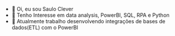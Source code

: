 - 👋 Oi, eu sou Saulo Clever
- 👀 Tenho Interesse em data analysis, PowerBI, SQL, RPA e Python
- 🌱 Atualmente trabalho desenvolvendo integrações de bases de dados(ETL) com o PowerBI


<!---
sauloclevereng/sauloclevereng is a ✨ special ✨ repository because its `README.md` (this file) appears on your GitHub profile.
You can click the Preview link to take a look at your changes.
--->

